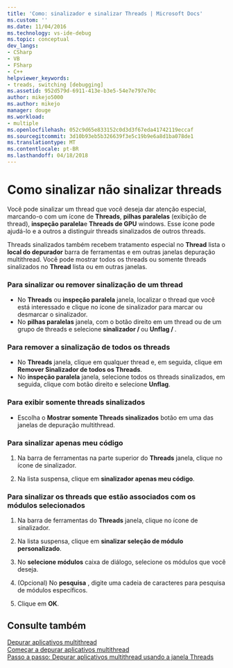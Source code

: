 ```yaml
---
title: 'Como: sinalizador e sinalizar Threads | Microsoft Docs'
ms.custom: ''
ms.date: 11/04/2016
ms.technology: vs-ide-debug
ms.topic: conceptual
dev_langs:
- CSharp
- VB
- FSharp
- C++
helpviewer_keywords:
- treads, switching [debugging]
ms.assetid: 952d579d-6911-413e-b3e5-54e7e797e70c
author: mikejo5000
ms.author: mikejo
manager: douge
ms.workload:
- multiple
ms.openlocfilehash: 052c9d65e833152c0d3d3f67eda41742119eccaf
ms.sourcegitcommit: 3d10b93eb5b326639f3e5c19b9e6a8d1ba078de1
ms.translationtype: MT
ms.contentlocale: pt-BR
ms.lasthandoff: 04/18/2018
---
```

# <a name="how-to-flag-and-unflag-threads"></a>Como sinalizar não sinalizar threads
Você pode sinalizar um thread que você deseja dar atenção especial, marcando-o com um ícone de **Threads**, **pilhas paralelas** (exibição de thread), **inspeção paralela**e  **Threads de GPU** windows. Esse ícone pode ajudá-lo e a outros a distinguir threads sinalizados de outros threads.  
  
Threads sinalizados também recebem tratamento especial no **Thread** lista o **local do depurador** barra de ferramentas e em outras janelas depuração multithread. Você pode mostrar todos os threads ou somente threads sinalizados no **Thread** lista ou em outras janelas.
  
### <a name="to-flag-or-unflag-a-thread"></a>Para sinalizar ou remover sinalização de um thread 
  
-   No **Threads** ou **inspeção paralela** janela, localizar o thread que você está interessado e clique no ícone de sinalizador para marcar ou desmarcar o sinalizador. 
-   No **pilhas paralelas** janela, com o botão direito em um thread ou de um grupo de threads e selecione **sinalizador / <thread>**  ou **Unflag / <thread>** .
  
### <a name="to-unflag-all-threads"></a>Para remover a sinalização de todos os threads  
  
-   No **Threads** janela, clique em qualquer thread e, em seguida, clique em **Remover Sinalizador de todos os Threads**.
-   No **inspeção paralela** janela, selecione todos os threads sinalizados, em seguida, clique com botão direito e selecione **Unflag**.  
  
### <a name="to-display-only-flagged-threads"></a>Para exibir somente threads sinalizados  
  
-   Escolha o **Mostrar somente Threads sinalizados** botão em uma das janelas de depuração multithread.  
  
### <a name="to-flag-just-my-code"></a>Para sinalizar apenas meu código  
  
1.  Na barra de ferramentas na parte superior do **Threads** janela, clique no ícone de sinalizador.  
  
2.  Na lista suspensa, clique em **sinalizador apenas meu código**.  
  
### <a name="to-flag-threads-that-are-associated-with-selected-modules"></a>Para sinalizar os threads que estão associados com os módulos selecionados  
  
1.  Na barra de ferramentas do **Threads** janela, clique no ícone de sinalizador.  
  
2.  Na lista suspensa, clique em **sinalizar seleção de módulo personalizado**.  
  
3.  No **selecione módulos** caixa de diálogo, selecione os módulos que você deseja.  
  
4.  (Opcional) No **pesquisa** , digite uma cadeia de caracteres para pesquisa de módulos específicos.  
  
5.  Clique em **OK**.  
  
## <a name="see-also"></a>Consulte também  
 [Depurar aplicativos multithread](../debugger/debug-multithreaded-applications-in-visual-studio.md)   
 [Começar a depurar aplicativos multithread](../debugger/get-started-debugging-multithreaded-apps.md)  
 [Passo a passo: Depurar aplicativos multithread usando a janela Threads](../debugger/how-to-use-the-threads-window.md)